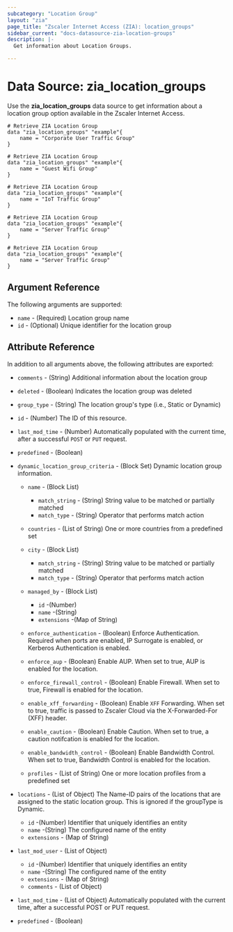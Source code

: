 ```yaml
---
subcategory: "Location Group"
layout: "zia"
page_title: "Zscaler Internet Access (ZIA): location_groups"
sidebar_current: "docs-datasource-zia-location-groups"
description: |-
  Get information about Location Groups.

---
```


# Data Source: zia_location_groups

Use the **zia_location_groups** data source to get information about a location group option available in the Zscaler Internet Access.

```hcl
# Retrieve ZIA Location Group
data "zia_location_groups" "example"{
    name = "Corporate User Traffic Group"
}
```

```hcl
# Retrieve ZIA Location Group
data "zia_location_groups" "example"{
    name = "Guest Wifi Group"
}
```

```hcl
# Retrieve ZIA Location Group
data "zia_location_groups" "example"{
    name = "IoT Traffic Group"
}
```

```hcl
# Retrieve ZIA Location Group
data "zia_location_groups" "example"{
    name = "Server Traffic Group"
}
```

```hcl
# Retrieve ZIA Location Group
data "zia_location_groups" "example"{
    name = "Server Traffic Group"
}
```

## Argument Reference

The following arguments are supported:

* `name` - (Required) Location group name
* `id` - (Optional) Unique identifier for the location group

## Attribute Reference

In addition to all arguments above, the following attributes are exported:

* `comments` - (String) Additional information about the location group
* `deleted` - (Boolean) Indicates the location group was deleted
* `group_type` - (String) The location group's type (i.e., Static or Dynamic)
* `id` - (Number) The ID of this resource.
* `last_mod_time` - (Number) Automatically populated with the current time, after a successful `POST` or `PUT` request.
* `predefined` - (Boolean)

* `dynamic_location_group_criteria` - (Block Set) Dynamic location group information.
  * `name` - (Block List)
    * `match_string` - (String) String value to be matched or partially matched
    * `match_type` - (String) Operator that performs match action

  * `countries` - (List of String) One or more countries from a predefined set

  * `city` - (Block List)
    * `match_string` - (String) String value to be matched or partially matched
    * `match_type` - (String) Operator that performs match action

  * `managed_by` - (Block List)
    * `id` -(Number)
    * `name` -(String)
    * `extensions` -(Map of String)

  * `enforce_authentication` - (Boolean) Enforce Authentication. Required when ports are enabled, IP Surrogate is enabled, or Kerberos Authentication is enabled.
  * `enforce_aup` - (Boolean) Enable AUP. When set to true, AUP is enabled for the location.
  * `enforce_firewall_control` - (Boolean) Enable Firewall. When set to true, Firewall is enabled for the location.
  * `enable_xff_forwarding` - (Boolean) Enable `XFF` Forwarding. When set to true, traffic is passed to Zscaler Cloud via the X-Forwarded-For (XFF) header.
  * `enable_caution` - (Boolean) Enable Caution. When set to true, a caution notifcation is enabled for the location.
  * `enable_bandwidth_control` - (Boolean) Enable Bandwidth Control. When set to true, Bandwidth Control is enabled for the location.
  * `profiles` - (List of String) One or more location profiles from a predefined set

* `locations` - (List of Object) The Name-ID pairs of the locations that are assigned to the static location group. This is ignored if the groupType is Dynamic.
  * `id` -(Number) Identifier that uniquely identifies an entity
  * `name` -(String) The configured name of the entity
  * `extensions` - (Map of String)

* `last_mod_user` - (List of Object)
  * `id` -(Number) Identifier that uniquely identifies an entity
  * `name` -(String) The configured name of the entity
  * `extensions` - (Map of String)
  * `comments` - (List of Object)

* `last_mod_time` - (List of Object) Automatically populated with the current time, after a successful POST or PUT request.
* `predefined` - (Boolean)
